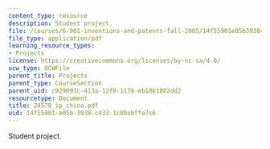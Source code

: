 ```yaml
---
content_type: resource
description: Student project.
file: /courses/6-901-inventions-and-patents-fall-2005/14f55901e05b3938c4331c89abffe7c6_24578_ip_china.pdf
file_type: application/pdf
learning_resource_types:
- Projects
license: https://creativecommons.org/licenses/by-nc-sa/4.0/
ocw_type: OCWFile
parent_title: Projects
parent_type: CourseSection
parent_uid: c929091c-413a-12f0-1176-eb1861802dd2
resourcetype: Document
title: 24578_ip_china.pdf
uid: 14f55901-e05b-3938-c433-1c89abffe7c6
---
```

Student project.